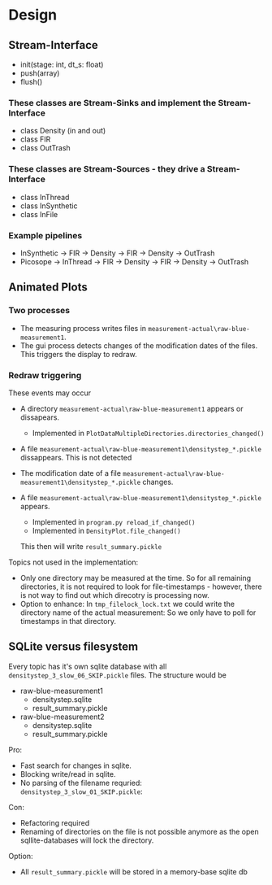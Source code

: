 # Design

## Stream-Interface

- init(stage: int, dt_s: float)
- push(array)
- flush()

### These classes are Stream-Sinks and implement the Stream-Interface

- class Density (in and out)
- class FIR
- class OutTrash

### These classes are Stream-Sources - they drive a Stream-Interface

- class InThread
- class InSynthetic
- class InFile

### Example pipelines

- InSynthetic -> FIR -> Density -> FIR -> Density -> OutTrash
- Picosope -> InThread -> FIR -> Density -> FIR -> Density -> OutTrash

## Animated Plots

### Two processes

- The measuring process writes files in `measurement-actual\raw-blue-measurement1`.
- The gui process detects changes of the modification dates of the files. This triggers the display to redraw.

### Redraw triggering

These events may occur

- A directory `measurement-actual\raw-blue-measurement1` appears or dissapears.
  - Implemented in `PlotDataMultipleDirectories.directories_changed()`

- A file `measurement-actual\raw-blue-measurement1\densitystep_*.pickle` dissappears.
    This is not detected

- The modification date of a file `measurement-actual\raw-blue-measurement1\densitystep_*.pickle` changes.
- A file `measurement-actual\raw-blue-measurement1\densitystep_*.pickle` appears.
  - Implemented in `program.py reload_if_changed()`
  - Implemented in `DensityPlot.file_changed()`

  This then will write `result_summary.pickle`


Topics not used in the implementation:
  - Only one directory may be measured at the time. So for all remaining directories, it is not required to look for file-timestamps - however, there is not way to find out which direcotry is processing now.
  - Option to enhance: In `tmp_filelock_lock.txt` we could write the directory name of the actual measurement: So we only have to poll for timestamps in that directory.


## SQLite versus filesystem

Every topic has it's own sqlite database with all `densitystep_3_slow_06_SKIP.pickle` files.
The structure would be

- raw-blue-measurement1
  - densitystep.sqlite
  - result_summary.pickle
- raw-blue-measurement2
  - densitystep.sqlite
  - result_summary.pickle

Pro:
- Fast search for changes in sqlite.
- Blocking write/read in sqlite.
- No parsing of the filename requried: `densitystep_3_slow_01_SKIP.pickle`: <stepname> <stage> <SKIP>

Con:
- Refactoring required
- Renaming of directories on the file is not possible anymore as the open sqllite-databases will lock the directory.

Option:
- All `result_summary.pickle` will be stored in a memory-base sqlite db
